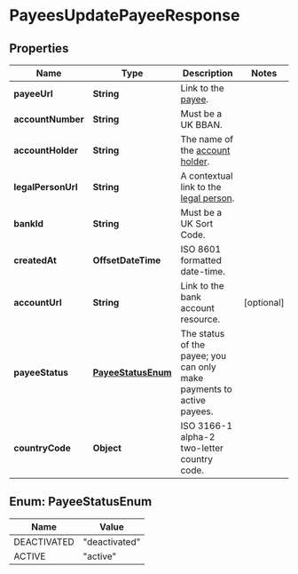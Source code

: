 

# PayeesUpdatePayeeResponse


## Properties

| Name | Type | Description | Notes |
|------------ | ------------- | ------------- | -------------|
|**payeeUrl** | **String** | Link to the [payee](http://docs.griffin.com). |  |
|**accountNumber** | **String** | Must be a UK BBAN. |  |
|**accountHolder** | **String** | The name of the [account holder](http://docs.griffin.com). |  |
|**legalPersonUrl** | **String** | A contextual link to the [legal person](http://docs.griffin.com). |  |
|**bankId** | **String** | Must be a UK Sort Code. |  |
|**createdAt** | **OffsetDateTime** | ISO 8601 formatted date-time. |  |
|**accountUrl** | **String** | Link to the bank account resource. |  [optional] |
|**payeeStatus** | [**PayeeStatusEnum**](#PayeeStatusEnum) | The status of the payee; you can only make payments to active payees. |  |
|**countryCode** | **Object** | ISO 3166-1 alpha-2 two-letter country code. |  |



## Enum: PayeeStatusEnum

| Name | Value |
|---- | -----|
| DEACTIVATED | &quot;deactivated&quot; |
| ACTIVE | &quot;active&quot; |



